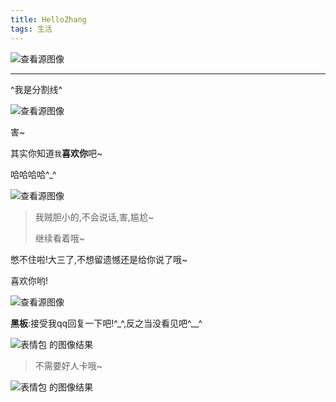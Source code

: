 ```yaml
---
title: HelloZhang
tags: 生活
---
```


![查看源图像](https://tse3-mm.cn.bing.net/th/id/OIP.c2HsLki87F1th5IAzR1R_gHaG8?pid=Api&rs=1)

--------

^我是分割线^



![查看源图像](http://img.doutula.com/production/uploads/image/2017/10/02/20171002951063_jeawyJ.jpg)

害~

其实你知道`我`**喜欢你**吧~

哈哈哈哈^_^

![查看源图像](http://n.sinaimg.cn/translate/20170928/RVTq-fymkwyt6413967.jpg)

> 我贼胆小的,不会说话,害,尴尬~
>
> 继续看着哦~

憋不住啦!大三了,不想留遗憾还是给你说了哦~

喜欢你哟!

![查看源图像](https://www.jiuwa.net/uploads/image/20170707/20170707133559_67277.jpg)

**黑板**:接受我qq回复一下吧!^_^,反之当没看见吧^__^

![表情包 的图像结果](https://tse2-mm.cn.bing.net/th/id/OIP.yTPYD5y-WmWPcJx3jl5vsQAAAA?w=154&h=180&c=7&o=5&dpr=1.5&pid=1.7)

> 不需要好人卡哦~

![表情包 的图像结果](https://tse2-mm.cn.bing.net/th/id/OIP.wlJ-jt09qfVpQuiStlbP4gAAAA?w=164&h=169&c=7&o=5&dpr=1.5&pid=1.7)